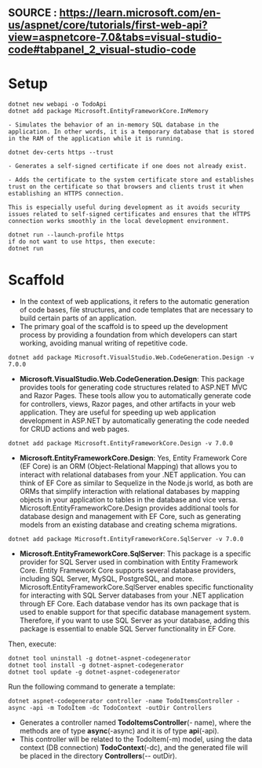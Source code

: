 ## SOURCE : https://learn.microsoft.com/en-us/aspnet/core/tutorials/first-web-api?view=aspnetcore-7.0&tabs=visual-studio-code#tabpanel_2_visual-studio-code

# Setup

```
dotnet new webapi -o TodoApi
dotnet add package Microsoft.EntityFrameworkCore.InMemory
```

    - Simulates the behavior of an in-memory SQL database in the application. In other words, it is a temporary database that is stored in the RAM of the application while it is running.

```
dotnet dev-certs https --trust
```

    - Generates a self-signed certificate if one does not already exist.

    - Adds the certificate to the system certificate store and establishes trust on the certificate so that browsers and clients trust it when establishing an HTTPS connection.

    This is especially useful during development as it avoids security issues related to self-signed certificates and ensures that the HTTPS connection works smoothly in the local development environment.

```
dotnet run --launch-profile https
if do not want to use https, then execute:
dotnet run
```

# Scaffold

- In the context of web applications, it refers to the automatic generation of code bases, file structures, and code templates that are necessary to build certain parts of an application.
- The primary goal of the scaffold is to speed up the development process by providing a foundation from which developers can start working, avoiding manual writing of repetitive code.

```
dotnet add package Microsoft.VisualStudio.Web.CodeGeneration.Design -v 7.0.0
```

- **Microsoft.VisualStudio.Web.CodeGeneration.Design**: This package provides tools for generating code structures related to ASP.NET MVC and Razor Pages. These tools allow you to automatically generate code for controllers, views, Razor pages, and other artifacts in your web application. They are useful for speeding up web application development in ASP.NET by automatically generating the code needed for CRUD actions and web pages.

```
dotnet add package Microsoft.EntityFrameworkCore.Design -v 7.0.0
```

- **Microsoft.EntityFrameworkCore.Design**: Yes, Entity Framework Core (EF Core) is an ORM (Object-Relational Mapping) that allows you to interact with relational databases from your .NET application. You can think of EF Core as similar to Sequelize in the Node.js world, as both are ORMs that simplify interaction with relational databases by mapping objects in your application to tables in the database and vice versa. Microsoft.EntityFrameworkCore.Design provides additional tools for database design and management with EF Core, such as generating models from an existing database and creating schema migrations.

```
dotnet add package Microsoft.EntityFrameworkCore.SqlServer -v 7.0.0
```

- **Microsoft.EntityFrameworkCore.SqlServer**: This package is a specific provider for SQL Server used in combination with Entity Framework Core. Entity Framework Core supports several database providers, including SQL Server, MySQL, PostgreSQL, and more. Microsoft.EntityFrameworkCore.SqlServer enables specific functionality for interacting with SQL Server databases from your .NET application through EF Core. Each database vendor has its own package that is used to enable support for that specific database management system. Therefore, if you want to use SQL Server as your database, adding this package is essential to enable SQL Server functionality in EF Core.

Then, execute:

```
dotnet tool uninstall -g dotnet-aspnet-codegenerator
dotnet tool install -g dotnet-aspnet-codegenerator
dotnet tool update -g dotnet-aspnet-codegenerator
```

Run the following command to generate a template:

```
dotnet aspnet-codegenerator controller -name TodoItemsController -async -api -m TodoItem -dc TodoContext -outDir Controllers
```

- Generates a controller named **TodoItemsController**(- name), where the methods are of type **async**(-async) and it is of type **api**(-api).
- This controller will be related to the TodoItem(-m) model, using the data context (DB connection) **TodoContext**(-dc), and the generated file will be placed in the directory **Controllers**(-- outDir).
